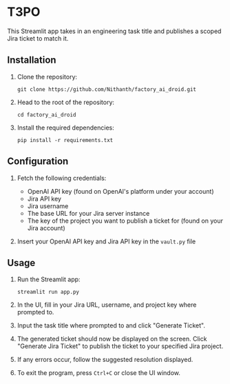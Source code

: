 # T3PO

This Streamlit app takes in an engineering task title and publishes a scoped Jira ticket to match it.

## Installation

1. Clone the repository:
   ```
   git clone https://github.com/Nithanth/factory_ai_droid.git
   ```
   
2. Head to the root of the repository:
   ```
   cd factory_ai_droid
   ```

4. Install the required dependencies:
   ```
   pip install -r requirements.txt
   ```

## Configuration

1. Fetch the following credentials:
   - OpenAI API key (found on OpenAI's platform under your account)
   - Jira API key
   - Jira username
   - The base URL for your Jira server instance
   - The key of the project you want to publish a ticket for (found on your Jira account)

2. Insert your OpenAI API key and Jira API key in the `vault.py` file

## Usage

1. Run the Streamlit app:
   ```
   streamlit run app.py
   ```

2. In the UI, fill in your Jira URL, username, and project key where prompted to.

3. Input the task title where prompted to and click "Generate Ticket".

4. The generated ticket should now be displayed on the screen. Click "Generate Jira Ticket" to publish the ticket to your specified Jira project.

5. If any errors occur, follow the suggested resolution displayed.

6. To exit the program, press `Ctrl+C` or close the UI window.
